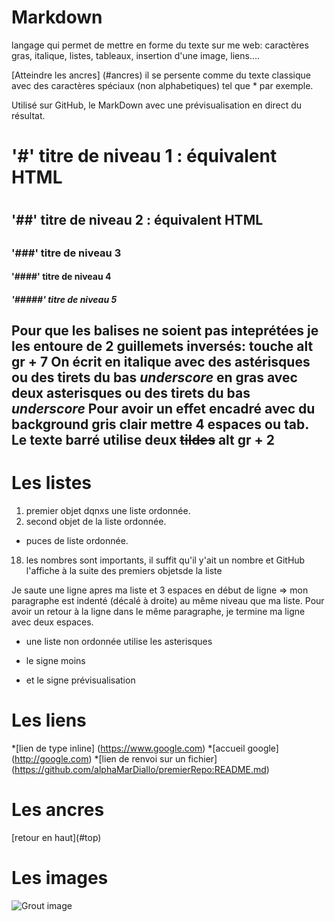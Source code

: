 # Markdown
langage qui permet de mettre en forme du texte sur me web: caractères gras, italique, listes, tableaux,
insertion d'une image, liens....

[Atteindre les ancres] (#ancres)
il se persente comme du texte classique avec des caractères spéciaux (non alphabetiques) tel que * par exemple.

Utilisé sur GitHub, le MarkDown avec une prévisualisation en direct du résultat.
# '#' titre de niveau 1   : équivalent HTML <h1></h1>
## '##' titre de niveau 2 : équivalent HTML <h2></h2>
### '###' titre de niveau 3
#### '####' titre de niveau 4
##### '#####' titre de niveau 5

Pour que les balises ne soient pas inteprétées je les entoure de 2 guillemets inversés: touche alt gr + 7
On écrit en italique avec des astérisques ou des tirets du bas _underscore_
en gras avec deux **asterisques** ou des tirets du bas _underscore_
Pour avoir un effet encadré avec du background gris clair mettre 4 espaces ou tab.
Le texte barré utilise deux ~~tildes~~ alt gr + 2
----------------------------------------------------------------------------------------------------------------

# Les listes
1. premier objet dqnxs une liste ordonnée.
2. second objet de la liste ordonnée.
 * puces de liste ordonnée.
18. les nombres sont importants, il suffit qu'il y'ait un nombre et GitHub l'affiche à la suite des premiers objetsde la liste

Je saute une ligne apres ma liste et 3 espaces en début de ligne => mon paragraphe est indenté (décalé à droite)
au même niveau que ma liste.
Pour avoir un retour à la ligne dans le même paragraphe, je termine ma ligne avec deux espaces.

* une liste non ordonnée utilise les asterisques
- le signe moins
+ et le signe prévisualisation

# Les liens
*[lien de type inline] (https://www.google.com)
*[accueil google] (http://google.com)
*[lien de renvoi sur un fichier] (https://github.com/alphaMarDiallo/premierRepo:README.md)

# Les ancres
<a name= "ancres">
[retour en haut](#top)

# Les images
![Grout image](https://media.giphy.com/media/R97jJCEGEmh0I/giphy.gif)   